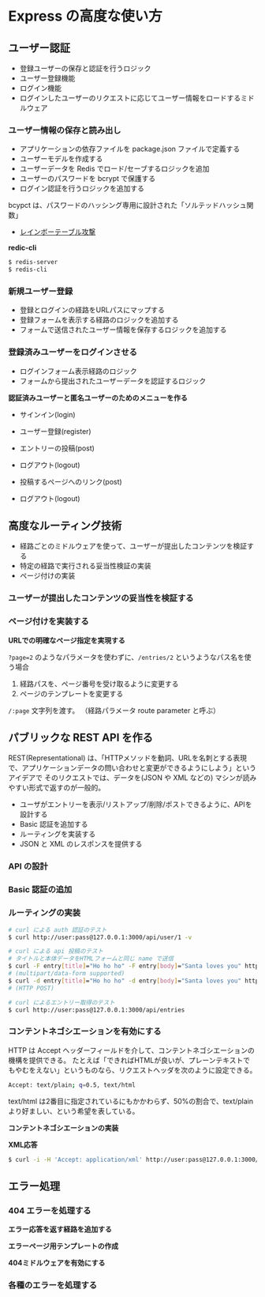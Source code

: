 # Express の高度な使い方

## ユーザー認証

- 登録ユーザーの保存と認証を行うロジック
- ユーザー登録機能
- ログイン機能
- ログインしたユーザーのリクエストに応じてユーザー情報をロードするミドルウェア


### ユーザー情報の保存と読み出し

- アプリケーションの依存ファイルを package.json ファイルで定義する
- ユーザーモデルを作成する
- ユーザーデータを Redis でロード/セーブするロジックを追加
- ユーザーのパスワードを bcrypt で保護する
- ログイン認証を行うロジックを追加する

bcypct は、パスワードのハッシング専用に設計された「ソルテッドハッシュ関数」

- [レインボーテーブル攻撃]()

__redic-cli__

```bash
$ redis-server
$ redis-cli
```

### 新規ユーザー登録

- 登録とログインの経路をURLパスにマップする
- 登録フォームを表示する経路のロジックを追加する
- フォームで送信されたユーザー情報を保存するロジックを追加する

### 登録済みユーザーをログインさせる

- ログインフォーム表示経路のロジック
- フォームから提出されたユーザーデータを認証するロジック

__認証済みユーザーと匿名ユーザーのためのメニューを作る__

- サインイン(login)
- ユーザー登録(register)
- エントリーの投稿(post)
- ログアウト(logout)

- 投稿するページへのリンク(post)
- ログアウト(logout)


## 高度なルーティング技術

- 経路ごとのミドルウェアを使って、ユーザーが提出したコンテンツを検証する
- 特定の経路で実行される妥当性検証の実装
- ページ付けの実装

### ユーザーが提出したコンテンツの妥当性を検証する


### ページ付けを実装する

__URLでの明確なページ指定を実現する__

`?page=2` のようなパラメータを使わずに、`/entries/2` というようなパス名を使う場合

1. 経路パスを、ページ番号を受け取るように変更する
2. ページのテンプレートを変更する

`/:page` 文字列を渡す。
（経路パラメータ route parameter と呼ぶ）


## パブリックな REST API を作る

REST(Representational) は、「HTTPメソッドを動詞、URLを名刺とする表現で、アプリケーションデータの問い合わせと変更ができるようにしよう」というアイデアで
そのリクエストでは、データを(JSON や XML などの) マシンが読みやすい形式で返すのが一般的。

- ユーザがエントリーを表示/リストアップ/削除/ポストできるように、APIを設計する
- Basic 認証を追加する
- ルーティングを実装する
- JSON と XML のレスポンスを提供する

### API の設計

### Basic 認証の追加

### ルーティングの実装

```bash
# curl による auth 認証のテスト
$ curl http://user:pass@127.0.0.1:3000/api/user/1 -v

# curl による api 投稿のテスト
# タイトルと本体データをHTMLフォームと同じ name で送信
$ curl -F entry[title]="Ho ho ho" -F entry[body]="Santa loves you" http://aba:aba@127.0.0.1:3000/api/entry
# (multipart/data-form supported)
$ curl -d entry[title]="Ho ho ho" -d entry[body]="Santa loves you" http://aba:aba@127.0.0.1:3000/api/entry
# (HTTP POST)

# curl によるエントリー取得のテスト
$ curl http://user:pass@127.0.0.1:3000/api/entries
```

### コンテントネゴシエーションを有効にする

HTTP は Accept ヘッダーフィールドを介して、コンテントネゴシエーションの機構を提供できる。
たとえば「できればHTMLが良いが、プレーンテキストでもやむをえない」というものなら、リクエストヘッダを次のように設定できる。

```bash
Accept: text/plain; q=0.5, text/html
```
text/html は2番目に指定されているにもかかわらず、50%の割合で、text/plain より好ましい、という希望を表している。

__コンテントネゴシエーションの実装__

__XML応答__

```bash
$ curl -i -H 'Accept: application/xml' http://user:pass@127.0.0.1:3000/api/entries
```

## エラー処理

### 404 エラーを処理する

__エラー応答を返す経路を追加する__

__エラーページ用テンプレートの作成__

__404ミドルウェアを有効にする__


### 各種のエラーを処理する

